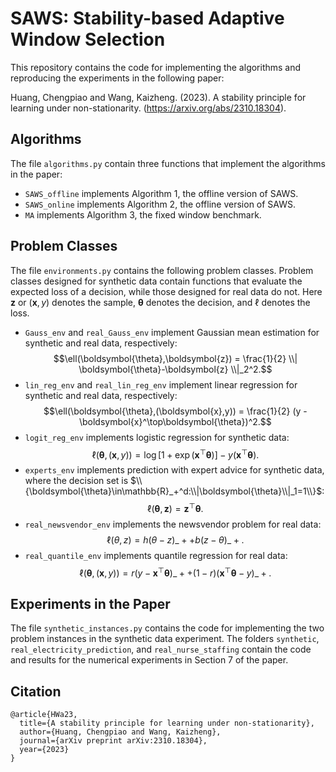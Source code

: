 # SAWS: Stability-based Adaptive Window Selection

This repository contains the code for implementing the algorithms and reproducing the experiments in the following paper:

Huang, Chengpiao and Wang, Kaizheng. (2023). A stability principle for learning under non-stationarity. (https://arxiv.org/abs/2310.18304).

## Algorithms

The file `algorithms.py` contain three functions that implement the algorithms in the paper:
- `SAWS_offline` implements Algorithm 1, the offline version of SAWS.
- `SAWS_online` implements Algorithm 2, the offline version of SAWS.
- `MA` implements Algorithm 3, the fixed window benchmark.

## Problem Classes
The file `environments.py` contains the following problem classes. Problem classes designed for synthetic data contain functions that evaluate the expected loss of a decision, while those designed for real data do not. Here $\boldsymbol{z}$ or $(\boldsymbol{x},y)$ denotes the sample, $\boldsymbol{\theta}$ denotes the decision, and $\ell$ denotes the loss.

- `Gauss_env` and `real_Gauss_env` implement Gaussian mean estimation for synthetic and real data, respectively: 
$$\ell(\boldsymbol{\theta},\boldsymbol{z}) = \frac{1}{2} \\| \boldsymbol{\theta}-\boldsymbol{z} \\|_2^2.$$
- `lin_reg_env` and `real_lin_reg_env` implement linear regression for synthetic and real data, respectively:
$$\ell(\boldsymbol{\theta},(\boldsymbol{x},y)) = \frac{1}{2} (y - \boldsymbol{x}^\top\boldsymbol{\theta})^2.$$
- `logit_reg_env` implements logistic regression for synthetic data:
$$\ell(\boldsymbol{\theta},(\boldsymbol{x},y)) = \log [ 1 + \exp(\boldsymbol{x}^\top\boldsymbol{\theta}) ] - y(\boldsymbol{x}^\top\boldsymbol{\theta}).$$
- `experts_env` implements prediction with expert advice for synthetic data, where the decision set is $\\{\boldsymbol{\theta}\in\mathbb{R}_+^d:\\|\boldsymbol{\theta}\\|_1=1\\}$:
$$\ell(\boldsymbol{\theta},\boldsymbol{z}) = \boldsymbol{z}^\top \boldsymbol{\theta}.$$
- `real_newsvendor_env` implements the newsvendor problem for real data:
$$\ell(\theta,z) = h(\theta - z)\_+ + b(z - \theta)\_+.$$
- `real_quantile_env` implements quantile regression for real data:
$$\ell(\boldsymbol{\theta},(\boldsymbol{x},y)) = r(y - \boldsymbol{x}^\top\boldsymbol{\theta})\_+ + (1-r)(\boldsymbol{x}^\top\boldsymbol{\theta} - y)\_+.$$

## Experiments in the Paper

 The file `synthetic_instances.py` contains the code for implementing the two problem instances in the synthetic data experiment. The folders `synthetic`, `real_electricity_prediction`, and `real_nurse_staffing` contain the code and results for the numerical experiments in Section 7 of the paper.

 ## Citation
```
@article{HWa23,
  title={A stability principle for learning under non-stationarity},
  author={Huang, Chengpiao and Wang, Kaizheng},
  journal={arXiv preprint arXiv:2310.18304},
  year={2023}
}
```

